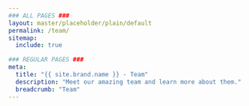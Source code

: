 ```yaml
---
### ALL PAGES ###
layout: master/placeholder/plain/default
permalink: /team/
sitemap:
  include: true

### REGULAR PAGES ###
meta:
  title: "{{ site.brand.name }} - Team"
  description: "Meet our amazing team and learn more about them."
  breadcrumb: "Team"  
---
```

